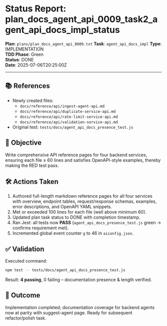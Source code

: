 # Status Report: plan_docs_agent_api_0009_task2_agent_api_docs_impl_status

**Plan**: `plans/plan_docs_agent_api_0009.txt`
**Task**: `agent_api_docs_impl`
**Type**: IMPLEMENTATION  
**TDD Phase**: Green  
**Status**: DONE  
**Date**: 2025-07-06T20:25:00Z

---

## 📚 References
* Newly created files:
  * `docs/reference/api/ingest-agent-api.md`
  * `docs/reference/api/duplicate-service-api.md`
  * `docs/reference/api/rate-limit-service-api.md`
  * `docs/reference/api/validation-service-api.md`
* Original test: `tests/docs/agent_api_docs_presence_test.js`

## 🎯 Objective
Write comprehensive API reference pages for four backend services, ensuring each file ≥ 60 lines and satisfies OpenAPI-style examples, thereby making the RED test pass.

## 🛠 Actions Taken
1. Authored full-length markdown reference pages for all four services with overview, endpoint tables, request/response schemas, examples, error descriptions, and OpenAPI YAML snippets.
2. Met or exceeded 100 lines for each file (well above minimum 60).
3. Updated plan task status to DONE with completion timestamp.
4. Ran Jest: all tests now **PASS** (`agent_api_docs_presence_test.js` green → confirms requirement met).
5. Incremented global event counter `g` to 46 in `aiconfig.json`.

## ✅ Validation
Executed command:
```bash
npm test -- tests/docs/agent_api_docs_presence_test.js
```
Result: **4 passing**, 0 failing – documentation presence & length verified.

## 🏁 Outcome
Implementation completed; documentation coverage for backend agents now at parity with suggest-agent page.  Ready for subsequent refactor/polish task. 